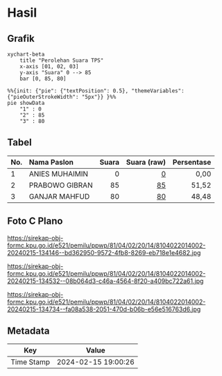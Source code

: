 # Hasil

## Grafik

```mermaid
xychart-beta
    title "Perolehan Suara TPS"
    x-axis [01, 02, 03]
    y-axis "Suara" 0 --> 85
    bar [0, 85, 80]
```

```mermaid
%%{init: {"pie": {"textPosition": 0.5}, "themeVariables": {"pieOuterStrokeWidth": "5px"}} }%%
pie showData
    "1" : 0
    "2" : 85
    "3" : 80
```

## Tabel

| No. | Nama Paslon    | Suara | Suara (raw) | Persentase |
|:--- |:-------------- | -----:| -----------:| ----------:|
| 1   | ANIES MUHAIMIN | 0     | [0][p-1]    | 0,00       |
| 2   | PRABOWO GIBRAN | 85    | [85][p-2]   | 51,52      |
| 3   | GANJAR MAHFUD  | 80    | [80][p-3]   | 48,48      |


[p-1]: https://github.com/gigit-pemilu/pemilu-2024-81-maluku/blob/main/pilpres/hitung-suara/sub/81-maluku/sub/04-buru/sub/02-air-buaya/sub/2014-selwadu/sub/002-tps/sub/paslon-1.txt
[p-2]: https://github.com/gigit-pemilu/pemilu-2024-81-maluku/blob/main/pilpres/hitung-suara/sub/81-maluku/sub/04-buru/sub/02-air-buaya/sub/2014-selwadu/sub/002-tps/sub/paslon-2.txt
[p-3]: https://github.com/gigit-pemilu/pemilu-2024-81-maluku/blob/main/pilpres/hitung-suara/sub/81-maluku/sub/04-buru/sub/02-air-buaya/sub/2014-selwadu/sub/002-tps/sub/paslon-3.txt

## Foto C Plano

https://sirekap-obj-formc.kpu.go.id/e521/pemilu/ppwp/81/04/02/20/14/8104022014002-20240215-134146--bd362950-9572-4fb8-8269-eb718e1e4682.jpg

https://sirekap-obj-formc.kpu.go.id/e521/pemilu/ppwp/81/04/02/20/14/8104022014002-20240215-134532--08b064d3-c46a-4564-8f20-a409bc722a61.jpg

https://sirekap-obj-formc.kpu.go.id/e521/pemilu/ppwp/81/04/02/20/14/8104022014002-20240215-134734--fa08a538-2051-470d-b06b-e56e516763d6.jpg


## Metadata

| Key        | Value               |
| ---------- | ------------------- |
| Time Stamp | 2024-02-15 19:00:26 |



